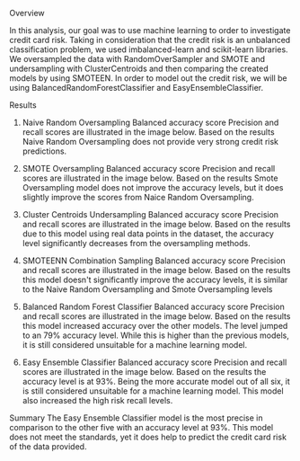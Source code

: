 Overview

In this analysis, our goal was to use machine learning to order to investigate credit card risk. Taking in consideration that the credit risk is an unbalanced classification problem, we used imbalanced-learn and scikit-learn libraries. We oversampled the data with RandomOverSampler and SMOTE and undersampling with ClusterCentroids and then comparing the created models by using SMOTEEN. In order to model out the credit risk, we will be using BalancedRandomForestClassifier and EasyEnsembleClassifier.

Results
1. Naive Random Oversampling
Balanced accuracy score Precision and recall scores are illustrated in the image below. Based on the results Naive Random Oversampling does not provide very strong credit risk predictions.

2. SMOTE Oversampling
Balanced accuracy score Precision and recall scores are illustrated in the image below. Based on the results Smote Oversampling model does not improve the accuracy levels, but it does slightly improve the scores from Naice Random Oversampling.

3. Cluster Centroids Undersampling
Balanced accuracy score Precision and recall scores are illustrated in the image below. Based on the results due to this model using real data points in the dataset, the accuracy level significantly decreases from the oversampling methods.

4. SMOTEENN Combination Sampling
Balanced accuracy score Precision and recall scores are illustrated in the image below. Based on the results this model doesn't significantly improve the accuracy levels, it is similar to the Naive Random Oversampling and Smote Oversampling levels

5. Balanced Random Forest Classifier
Balanced accuracy score Precision and recall scores are illustrated in the image below. Based on the results this model increased accuracy over the other models. The level jumped to an 79% accuracy level. While this is higher than the previous models, it is still considered unsuitable for a machine learning model.

6. Easy Ensemble Classifier
Balanced accuracy score Precision and recall scores are illustrated in the image below. Based on the results the accuracy level is at 93%. Being the more accurate model out of all six, it is still considered unsuitable for a machine learning model. This model also increased the high risk recall levels.

Summary
The Easy Ensemble Classifier model is the most precise in comparison to the other five with an accuracy level at 93%. This model does not meet the standards, yet it does help to predict the credit card risk of the data provided. 
